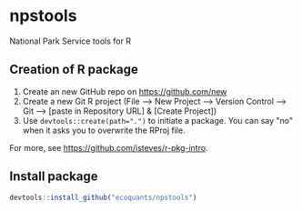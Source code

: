 # npstools
National Park Service tools for R

## Creation of R package

1. Create an new GitHub repo on https://github.com/new
1. Create a new Git R project (File --> New Project --> Version Control --> Git --> [paste in Repository URL] & [Create Project])
1. Use `devtools::create(path=".")` to initiate a package. You can say "no" when it asks you to overwrite the RProj file.

For more, see https://github.com/isteves/r-pkg-intro.

## Install package

```r
devtools::install_github("ecoquants/npstools")
```
